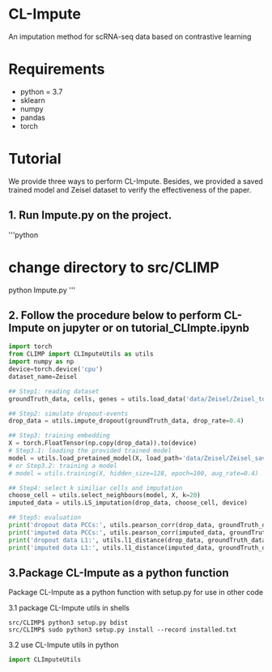 # CL-Impute

An imputation method for scRNA-seq data based on contrastive learning

# Requirements

- python = 3.7
- sklearn
- numpy
- pandas
- torch


# Tutorial

We provide three ways to perform CL-Impute. Besides, we provided a saved trained model and Zeisel dataset to verify the effectiveness of the paper.

## 1. Run Impute.py on the project.

'''python
# change directory to src/CLIMP
python Impute.py
'''

## 2. Follow the procedure below to perform CL-Impute on jupyter or on tutorial_CLImpte.ipynb

```python
import torch
from CLIMP import CLImputeUtils as utils
import numpy as np
device=torch.device('cpu')
dataset_name=Zeisel

## Step1: reading dataset
groundTruth_data, cells, genes = utils.load_data('data/Zeisel/Zeisel_top2000.csv')

## Step2: simulate dropout-events
drop_data = utils.impute_dropout(groundTruth_data, drop_rate=0.4)

## Step3: training embedding
X = torch.FloatTensor(np.copy(drop_data)).to(device)
# Step3.1: loading the provided trained model
model = utils.load_pretained_model(X, load_path='data/Zeisel/Zeisel_saved_model.pkl')
# or Step3.2: training a model
# model = utils.training(X, hidden_size=128, epoch=100, aug_rate=0.4)

## Step4: select k similiar cells and imputation
choose_cell = utils.select_neighbours(model, X, k=20)
imputed_data = utils.LS_imputation(drop_data, choose_cell, device)

## Step5: evaluation
print('dropout data PCCs:', utils.pearson_corr(drop_data, groundTruth_data))
print('imputed data PCCs:', utils.pearson_corr(imputed_data, groundTruth_data))
print('dropout data L1:', utils.l1_distance(drop_data, groundTruth_data))
print('imputed data L1:', utils.l1_distance(imputed_data, groundTruth_data))

```

## 3.Package CL-Impute as a python function

Package CL-Impute as a python function with setup.py for use in other code

3.1 package CL-Impute utils in shells
```shell
src/CLIMP$ python3 setup.py bdist
src/CLIMP$ sudo python3 setup.py install --record installed.txt
```
3.2 use CL-Impute utils in python
```python
import CLImputeUtils
```
